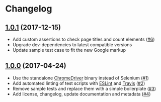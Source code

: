 # Changelog

## [1.0.1](https://github.com/TobiasKjrsgaard/nightwatch-demo/compare/1.0.0...1.0.1) (2017-12-15)
* Add custom assertions to check page titles and count elements ([#6](­https://github.com/TobiasKjrsgaard/nightwatch-demo/pull/6))
* Upgrade dev-dependencies to latest compatible versions
* Update sample test case to fit the new Google markup

## [1.0.0](https://github.com/TobiasKjrsgaard/nightwatch-demo/compare/23ed6a3c2cdd9754609225e14bcdc42ea970e14e...develop) (2017-04-24)
* Use the standalone [ChromeDriver](https://www.npmjs.com/package/chromedriver) binary instead of Selenium ([#1](https://github.com/TobiasKjrsgaard/nightwatch-demo/pull/1))
* Add automated linting of test scripts with [ESLint](https://www.npmjs.com/package/eslint) and [Travis](https://travis-ci.org) ([#2](https://github.com/TobiasKjrsgaard/nightwatch-demo/pull/2))
* Remove sample tests and replace them with a simple boilerplate ([#3](https://github.com/TobiasKjrsgaard/nightwatch-demo/pull/3))
* Add license, changelog, update documentation and metadata ([#4](https://github.com/TobiasKjrsgaard/nightwatch-demo/pull/4))

